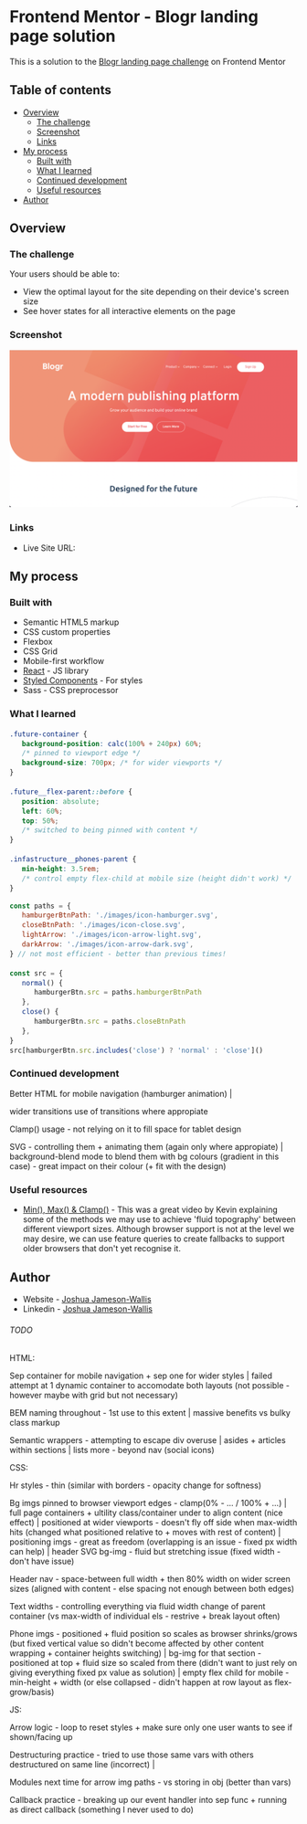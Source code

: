 # Frontend Mentor - Blogr landing page solution

This is a solution to the [Blogr landing page challenge](https://www.frontendmentor.io/challenges/blogr-landing-page-EX2RLAApP) on Frontend Mentor

## Table of contents

-  [Overview](#overview)
   -  [The challenge](#the-challenge)
   -  [Screenshot](#screenshot)
   -  [Links](#links)
-  [My process](#my-process)
   -  [Built with](#built-with)
   -  [What I learned](#what-i-learned)
   -  [Continued development](#continued-development)
   -  [Useful resources](#useful-resources)
-  [Author](#author)

## Overview

### The challenge

Your users should be able to:

-  View the optimal layout for the site depending on their device's screen size
-  See hover states for all interactive elements on the page

### Screenshot

![](./Screenshot.png)

### Links

-  Live Site URL:

## My process

### Built with

-  Semantic HTML5 markup
-  CSS custom properties
-  Flexbox
-  CSS Grid
-  Mobile-first workflow
-  [React](https://reactjs.org/) - JS library
-  [Styled Components](https://styled-components.com/) - For styles
-  Sass - CSS preprocessor

### What I learned

```css
.future-container {
   background-position: calc(100% + 240px) 60%;
   /* pinned to viewport edge */
   background-size: 700px; /* for wider viewports */
}

.future__flex-parent::before {
   position: absolute;
   left: 60%;
   top: 50%;
   /* switched to being pinned with content */
}

.infastructure__phones-parent {
   min-height: 3.5rem;
   /* control empty flex-child at mobile size (height didn't work) */
}
```

```js
const paths = {
   hamburgerBtnPath: './images/icon-hamburger.svg',
   closeBtnPath: './images/icon-close.svg',
   lightArrow: './images/icon-arrow-light.svg',
   darkArrow: './images/icon-arrow-dark.svg',
} // not most efficient - better than previous times!

const src = {
   normal() {
      hamburgerBtn.src = paths.hamburgerBtnPath
   },
   close() {
      hamburgerBtn.src = paths.closeBtnPath
   },
}
src[hamburgerBtn.src.includes('close') ? 'normal' : 'close']()
```

### Continued development

Better HTML for mobile navigation (hamburger animation) |

wider transitions use of transitions where appropiate

Clamp() usage - not relying on it to fill space for tablet design

SVG - controlling them + animating them (again only where appropiate) | background-blend mode to blend them with bg colours (gradient in this case) - great impact on their colour (+ fit with the design)

### Useful resources

-  [Min(), Max() & Clamp()](https://www.youtube.com/watch?v=U9VF-4euyRo&ab_channel=KevinPowell) - This was a great video by Kevin explaining some of the methods we may use to achieve 'fluid topography' between different viewport sizes. Although browser support is not at the level we may desire, we can use feature queries to create fallbacks to support older browsers that don't yet recognise it.

## Author

-  Website - [Joshua Jameson-Wallis](https://joshuajamesonwallis.com)
-  Linkedin - [Joshua Jameson-Wallis]()

###### TODO

HTML:

Sep container for mobile navigation + sep one for wider styles | failed attempt at 1 dynamic container to accomodate both layouts (not possible - however maybe with grid but not necessary)

BEM naming throughout - 1st use to this extent | massive benefits vs bulky class markup

Semantic wrappers - attempting to escape div overuse | asides + articles within sections | lists more - beyond nav (social icons)

CSS:

Hr styles - thin (similar with borders - opacity change for softness)

Bg imgs pinned to browser viewport edges - clamp(0% - ... / 100% + ...) | full page containers + ultility class/container under to align content (nice effect) | positioned at wider viewports - doesn't fly off side when max-width hits (changed what positioned relative to + moves with rest of content) | positioning imgs - great as freedom (overlapping is an issue - fixed px width can help) | header SVG bg-img - fluid but stretching issue (fixed width - don't have issue)

Header nav - space-between full width + then 80% width on wider screen sizes (aligned with content - else spacing not enough between both edges)

Text widths - controlling everything via fluid width change of parent container (vs max-width of individual els - restrive + break layout often)

Phone imgs - positioned + fluid position so scales as browser shrinks/grows (but fixed vertical value so didn't become affected by other content wrapping + container heights switching) | bg-img for that section - positioned at top + fluid size so scaled from there (didn't want to just rely on giving everything fixed px value as solution) | empty flex child for mobile - min-height + width (or else collapsed - didn't happen at row layout as flex-grow/basis)

JS:

Arrow logic - loop to reset styles + make sure only one user wants to see if shown/facing up

Destructuring practice - tried to use those same vars with others destructured on same line (incorrect) |

Modules next time for arrow img paths - vs storing in obj (better than vars)

Callback practice - breaking up our event handler into sep func + running as direct callback (something I never used to do)
